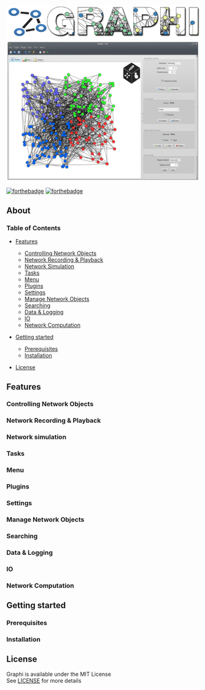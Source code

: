 <p align="center">
  <img src="preview/logo.png" />

  <img src="preview/SimulationExamplePreview.png" />
</p>

[![forthebadge](https://forthebadge.com/images/badges/made-with-java.svg)](https://forthebadge.com)
[![forthebadge](https://forthebadge.com/images/badges/built-with-love.svg)](https://forthebadge.com)

## About

### Table of Contents
- [Features](#features)
  * [Controlling Network Objects](#Controllingnetworkobjects)
  * [Network Recording & Playback](#Networkrecording)
  * [Network Simulation](#Networksimulation)
  * [Tasks](#Tasks)
  * [Menu](#Menu)
  * [Plugins](#Plugins)
  * [Settings](#Settings)
  * [Manage Network Objects](#Managenetworkobjects)
  * [Searching](#Searching)
  * [Data & Logging](#Datalogs)
  * [IO](#io)
  * [Network Computation](#Networkcomputation)
  
- [Getting started](#Gettingstarted)
  * [Prerequisites](#Prerequisites)
  * [Installation](#Installation)
  
- [License](#License)

<a name="features" />

## Features

<a name="Controllingnetworkobjects" />

### Controlling Network Objects

<a name="Networkrecording" />

### Network Recording & Playback

<a name="Networksimulation" />

### Network simulation

<a name="Tasks" />

### Tasks

<a name="Menu" />

### Menu

<a name="Plugins" />

### Plugins

<a name="Settings" />

### Settings

<a name="Managenetworkobjects" />

### Manage Network Objects

<a name="Searching" />

### Searching

<a name="Datalogs" />

### Data & Logging

<a name="io" />

### IO

<a name="Networkcomputation" />

### Network Computation

<a name="Gettingstarted" />

## Getting started 

<a name="Prerequisites" />

### Prerequisites

<a name="Installation" />

### Installation

<a name="License" />

## License
Graphi is available under the MIT License  
See [LICENSE](LICENSE) for more details

